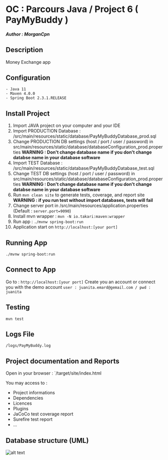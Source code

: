 # OC : Parcours Java / Project 6 ( PayMyBuddy )
##### Author : **_MorganCpn_**

## Description
Money Exchange app

## Configuration

	- Java 11
	- Maven 4.0.0
	- Spring Boot 2.3.1.RELEASE
	
## Install Project

1. Import JAVA project on your computer and your IDE
2. Import PRODUCTION Database : /src/main/resources/static/database/PayMyBuddyDatabase_prod.sql
3. Change PRODUCTION DB settings (host / port / user / password) in src/main/resources/static/database/databaseConfiguration_prod.properties
**WARNING : Don't change database name if you don't change databse name in your database software**
4. Import TEST Database : /src/main/resources/static/database/PayMyBuddyDatabase_test.sql
5. Change TEST DB settings (host / port / user / password) in src/main/resources/static/database/databaseConfiguration_prod.properties
**WARNING : Don't change database name if you don't change databse name in your database software**
6. Run `mvn clean site` to generate tests, coverage, and report site
**WARNING : if you run test without import databases, tests will fail**
7. Change server port in /src/main/resources/application.properties (Default : `server.port=9090`)
8. Install mvn wrapper : `mvn -N io.takari:maven:wrapper` 
9. Run app : `./mvnw spring-boot:run`
10. Application start on `http://localhost:[your port]`

## Running App

`./mvnw spring-boot:run`

## Connect to App

Go to : `http://localhost:[your port]`
Create you an account or connect you with the demo account `user : juanita.emard@gemail.com / pwd : juanita` 

## Testing

`mvn test`

## Logs File

`/logs/PayMyBuddy.log`

## Project documentation and Reports

Open in your browser : `/target/site/index.html

You may access to :
- Project informations
- Dependencies
- Licences
- Plugins 
- JaCoCo test coverage report
- Surefire  test report
- ...

## Database structure (UML)
![alt text](https://github.com/MrgnCpn/OC-Java-Project-6-PayMyBuddy/blob/master/Diagrams%20Database%20UML.jpg)
